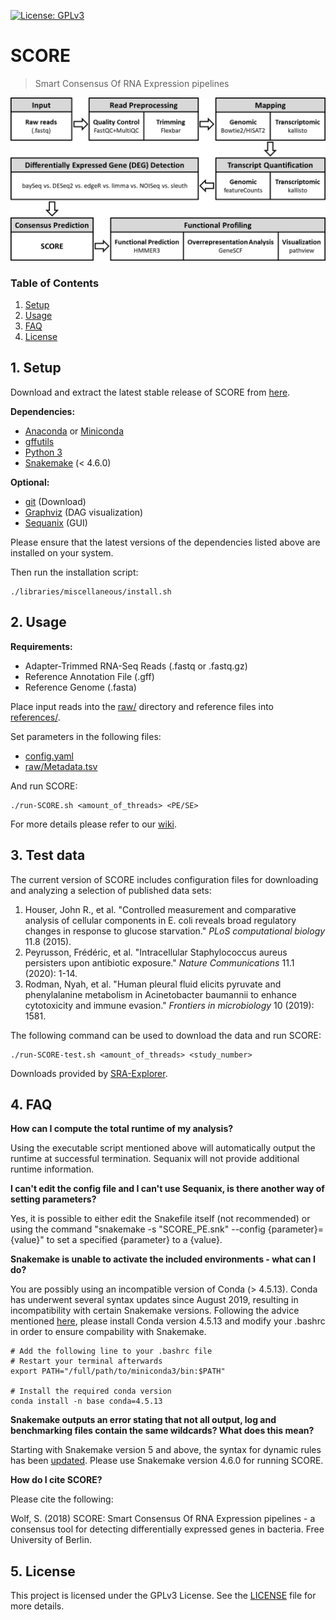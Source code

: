 [![License: GPLv3](https://img.shields.io/badge/License-GPLv3-blue.svg)](https://www.gnu.org/licenses/gpl-3.0)

# SCORE
>Smart Consensus Of RNA Expression pipelines

![SCORE Workflow](https://github.com/SiWolf/SCORE/blob/master/workflow.png)

### Table of Contents

1. [Setup](#1-setup)
2. [Usage](#2-usage)
3. [FAQ](#3-faq)
4. [License](#4-license)

## 1. Setup

Download and extract the latest stable release of SCORE from [here](https://github.com/SiWolf/SCORE/releases).

**Dependencies:**
* [Anaconda](https://anaconda.org/) or [Miniconda](https://conda.io/en/latest/miniconda.html)
* [gffutils](http://daler.github.io/gffutils/installation.html)
* [Python 3](https://www.python.org/)
* [Snakemake](https://snakemake.readthedocs.io/en/stable/) (< 4.6.0)

**Optional:**
* [git](https://git-scm.com/) (Download)
* [Graphviz](https://www.graphviz.org/) (DAG visualization)
* [Sequanix](https://github.com/sequana/sequana/) (GUI)

Please ensure that the latest versions of the dependencies listed above are installed on your system.

Then run the installation script:

```
./libraries/miscellaneous/install.sh
```

## 2. Usage

**Requirements:**
* Adapter-Trimmed RNA-Seq Reads (.fastq or .fastq.gz)
* Reference Annotation File (.gff)
* Reference Genome (.fasta)

Place input reads into the [raw/](https://github.com/SiWolf/SCORE/tree/master/raw) directory and reference files into [references/](https://github.com/SiWolf/SCORE/tree/master/references).

Set parameters in the following files:
* [config.yaml](https://github.com/SiWolf/SCORE/blob/master/config.yaml)
* [raw/Metadata.tsv](https://github.com/SiWolf/SCORE/blob/master/raw/Metadata.tsv)

And run SCORE:

```
./run-SCORE.sh <amount_of_threads> <PE/SE>
```

For more details please refer to our [wiki](https://github.com/SiWolf/SCORE/wiki).

## 3. Test data

The current version of SCORE includes configuration files for downloading and analyzing a selection of published data sets:

1. Houser, John R., et al. "Controlled measurement and comparative analysis of cellular components in E. coli reveals broad regulatory changes in response to glucose starvation." *PLoS computational biology* 11.8 (2015).
2. Peyrusson, Frédéric, et al. "Intracellular Staphylococcus aureus persisters upon antibiotic exposure." *Nature Communications* 11.1 (2020): 1-14.
3. Rodman, Nyah, et al. "Human pleural fluid elicits pyruvate and phenylalanine metabolism in Acinetobacter baumannii to enhance cytotoxicity and immune evasion." *Frontiers in microbiology* 10 (2019): 1581.

The following command can be used to download the data and run SCORE:

```
./run-SCORE-test.sh <amount_of_threads> <study_number>
```

Downloads provided by [SRA-Explorer](https://sra-explorer.info/).

## 4. FAQ

**How can I compute the total runtime of my analysis?**

Using the executable script mentioned above will automatically output the runtime at successful termination. Sequanix will not provide additional runtime information.

**I can't edit the config file and I can't use Sequanix, is there another way of setting parameters?**

Yes, it is possible to either edit the Snakefile itself (not recommended) or using the command "snakemake -s "SCORE_PE.snk" --config {parameter}={value}" to set a specified {parameter} to a {value}.

**Snakemake is unable to activate the included environments - what can I do?**

You are possibly using an incompatible version of Conda (> 4.5.13). Conda has underwent several syntax updates since August 2019, resulting in incompatibility with certain Snakemake versions. Following the advice mentioned [here](https://bitbucket.org/snakemake/snakemake/issues/1115/cannot-activate-conda-enironment-using#comment-50657352), please install Conda version 4.5.13 and modify your .bashrc in order to ensure compability with Snakemake.

```
# Add the following line to your .bashrc file
# Restart your terminal afterwards
export PATH="/full/path/to/miniconda3/bin:$PATH"

# Install the required conda version
conda install -n base conda=4.5.13
```

**Snakemake outputs an error stating that not all output, log and benchmarking files contain the same wildcards? What does this mean?**

Starting with Snakemake version 5 and above, the syntax for dynamic rules has been [updated](https://bitbucket.org/snakemake/snakemake/issues/955/problem-with-wildcard-and-dynamic-syntax#comment-49569434). Please use Snakemake version 4.6.0 for running SCORE.

**How do I cite SCORE?**

Please cite the following:

Wolf, S. (2018) SCORE: Smart Consensus Of RNA Expression pipelines - a consensus tool for detecting differentially expressed genes in bacteria. Free University of Berlin.

## 5. License

This project is licensed under the GPLv3 License. See the [LICENSE](LICENSE) file for more details.
